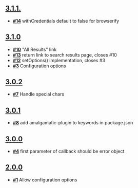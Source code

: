 
## [**3.1.1.**](https://github.com/ucsf-ckm/amalgamatic-millennium/issues?milestone=6&state=closed)
- [**#14**](https://github.com/ucsf-ckm/amalgamatic-millennium/issues/14) withCredentials default to false for browserify

## [**3.1.0**](https://github.com/ucsf-ckm/amalgamatic-millennium/issues?milestone=5&state=closed)
- [**#10**](https://github.com/ucsf-ckm/amalgamatic-millennium/issues/10) &quot;All Results&quot; link
- [**#13**](https://github.com/ucsf-ckm/amalgamatic-millennium/issues/13) return link to search results page, closes #10
- [**#12**](https://github.com/ucsf-ckm/amalgamatic-millennium/issues/12) setOptions() implementation, closes #3
- [**#3**](https://github.com/ucsf-ckm/amalgamatic-millennium/issues/3) Configuration options

## [**3.0.2**](https://github.com/ucsf-ckm/amalgamatic-millennium/issues?milestone=4&state=closed)
- [**#7**](https://github.com/ucsf-ckm/amalgamatic-millennium/issues/7) Handle special chars

## [**3.0.1**](https://github.com/ucsf-ckm/amalgamatic-millennium/issues?milestone=3&state=closed)
- [**#8**](https://github.com/ucsf-ckm/amalgamatic-millennium/issues/8) add amalgamatic-plugin to keywords in package.json

## [**3.0.0**](https://github.com/ucsf-ckm/amalgamatic-millennium/issues?milestone=2&state=closed)
- [**#4**](https://github.com/ucsf-ckm/amalgamatic-millennium/issues/4) first parameter of callback should be error object

## [**2.0.0**](https://github.com/ucsf-ckm/amalgamatic-millennium/issues?milestone=1&state=closed)
- [**#1**](https://github.com/ucsf-ckm/amalgamatic-millennium/issues/1) Allow configuration options

